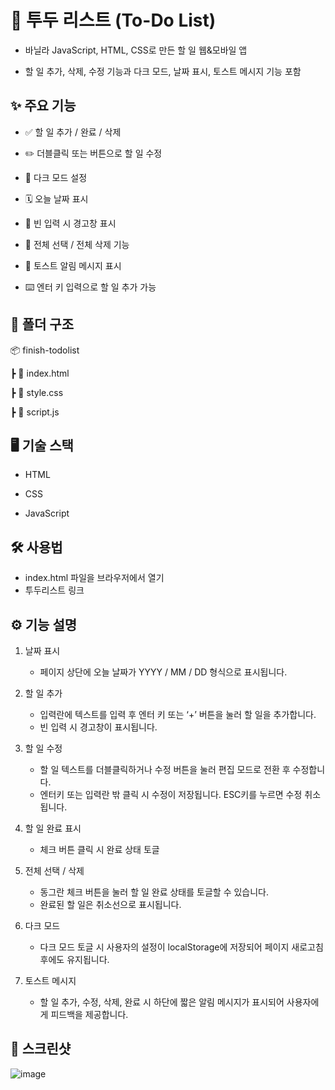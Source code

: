 # 📝 투두 리스트 (To-Do List)
- 바닐라 JavaScript, HTML, CSS로 만든 할 일 웹&모바일 앱
  
- 할 일 추가, 삭제, 수정 기능과 다크 모드, 날짜 표시, 토스트 메시지 기능 포함


## ✨ 주요 기능
- ✅ 할 일 추가 / 완료 / 삭제

- ✏️ 더블클릭 또는 버튼으로 할 일 수정

- 🎨 다크 모드 설정

- 🗓️ 오늘 날짜 표시

- 🚫 빈 입력 시 경고창 표시

- 🧹 전체 선택 / 전체 삭제 기능

- 🔔 토스트 알림 메시지 표시

- ⌨️ 엔터 키 입력으로 할 일 추가 가능



## 📁 폴더 구조

📦 finish-todolist

┣ 📜 index.html

┣ 📜 style.css

┣ 📜 script.js

 
 
## 🖥️ 기술 스택
- HTML

- CSS

- JavaScript


## 🛠️ 사용법
- index.html 파일을 브라우저에서 열기
- 투두리스트 링크 



## ⚙️ 기능 설명
1. 날짜 표시
   - 페이지 상단에 오늘 날짜가 YYYY / MM / DD 형식으로 표시됩니다.
  
2. 할 일 추가
   - 입력란에 텍스트를 입력 후 엔터 키 또는 ‘+’ 버튼을 눌러 할 일을 추가합니다.
   - 빈 입력 시 경고창이 표시됩니다.

3. 할 일 수정
   - 할 일 텍스트를 더블클릭하거나 수정 버튼을 눌러 편집 모드로 전환 후 수정합니다.
   - 엔터키 또는 입력란 밖 클릭 시 수정이 저장됩니다. ESC키를 누르면 수정 취소됩니다.

4. 할 일 완료 표시
   - 체크 버튼 클릭 시 완료 상태 토글

5. 전체 선택 / 삭제
   - 동그란 체크 버튼을 눌러 할 일 완료 상태를 토글할 수 있습니다.
   - 완료된 할 일은 취소선으로 표시됩니다.

6. 다크 모드
   - 다크 모드 토글 시 사용자의 설정이 localStorage에 저장되어 페이지 새로고침 후에도 유지됩니다.

7. 토스트 메시지
   - 할 일 추가, 수정, 삭제, 완료 시 하단에 짧은 알림 메시지가 표시되어 사용자에게 피드백을 제공합니다.


## 📸 스크린샷


![image](https://github.com/user-attachments/assets/2eccf327-ad5f-4bd4-932f-d497ecec5846)



